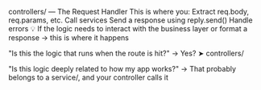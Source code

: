 controllers/ — The Request Handler
This is where you:
Extract req.body, req.params, etc.
Call services
Send a response using reply.send()
Handle errors
💡 If the logic needs to interact with the business layer or format a response → this is where it happens



"Is this the logic that runs when the route is hit?"
→ Yes? ➤ controllers/

"Is this logic deeply related to how my app works?"
→ That probably belongs to a service/, and your controller calls it